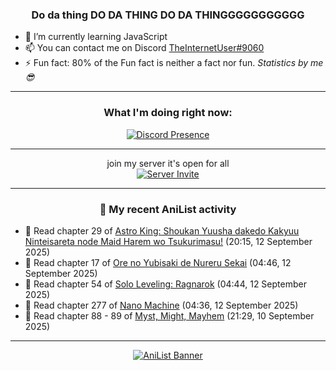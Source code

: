 <div align="center">

### Do da thing DO DA THING DO DA THINGGGGGGGGGGG
</div>

- 🌱 I’m currently learning JavaScript
- 📫 You can contact me on Discord [TheInternetUser#9060](https://discord.com/users/534117072796385300)
- ⚡ Fun fact: 80% of the Fun fact is neither a fact nor fun. _Statistics by me 😎_
<hr>

<div align="center">

### What I'm doing right now:
[![Discord Presence](https://lanyard.cnrad.dev/api/534117072796385300)](https://discord.com/users/534117072796385300)
<hr>

join my server it's open for all <br>
[![Server Invite](https://invidget.switchblade.xyz/bfYgVHxrSs)](https://discord.gg/bfYgVHxrSs)

<hr>
  
### 🌸 My recent AniList activity

</div>

<!-- ANILIST_ACTIVITY:start -->

-   📖 Read chapter 29 of [Astro King: Shoukan Yuusha dakedo Kakyuu Ninteisareta node Maid Harem wo Tsukurimasu!](https://anilist.co/manga/151865) (20:15, 12 September 2025)
-   📖 Read chapter 17 of [Ore no Yubisaki de Nureru Sekai](https://anilist.co/manga/197242) (04:46, 12 September 2025)
-   📖 Read chapter 54 of [Solo Leveling: Ragnarok](https://anilist.co/manga/179445) (04:44, 12 September 2025)
-   📖 Read chapter 277 of [Nano Machine](https://anilist.co/manga/120980) (04:36, 12 September 2025)
-   📖 Read chapter 88 - 89 of [Myst, Might, Mayhem](https://anilist.co/manga/175946) (21:29, 10 September 2025)

<!-- ANILIST_ACTIVITY:end -->
<hr>

<div align="center">

[![AniList Banner](https://img.anili.st/User/929966)](https://anilist.co/user/TheInternetUser)

<!-- ![Profile views](https://gpvc.arturio.dev/TheInternetUse7) Since 2023-01-09 -->
<br>


</div>
